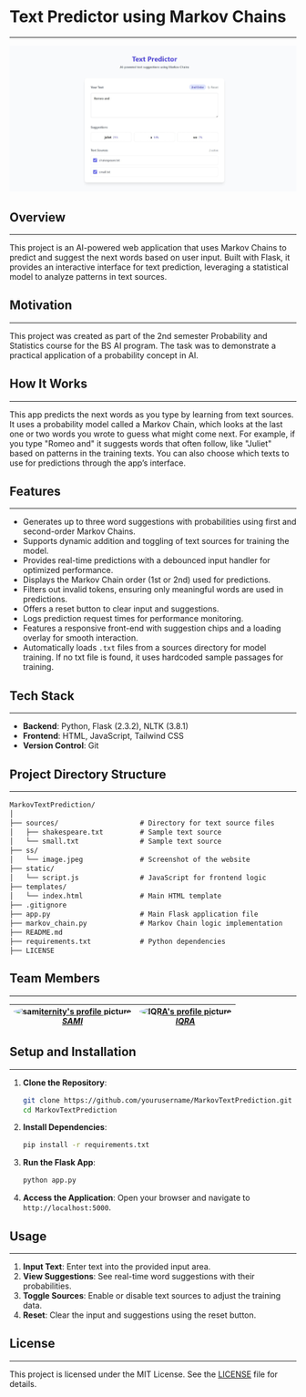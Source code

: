 # Text Predictor using Markov Chains
---

![Screenshot of the website](ss/web.jpeg)

## Overview
---

This project is an AI-powered web application that uses Markov Chains to predict and suggest the next words based on user input. Built with Flask, it provides an interactive interface for text prediction, leveraging  a statistical model to analyze patterns in text sources.

## Motivation
---

This project was created as part of the 2nd semester Probability and Statistics course for the BS AI program. The task was to demonstrate a practical application of a probability concept in AI.

## How It Works
---

This app predicts the next words as you type by learning from text sources. It uses a probability model called a Markov Chain, which looks at the last one or two words you wrote to guess what might come next. For example, if you type "Romeo and" it suggests words that often follow, like "Juliet" based on patterns in the training texts. You can also choose which texts to use for predictions through the app’s interface.


## Features
---

- Generates up to three word suggestions with probabilities using first and second-order Markov Chains.
- Supports dynamic addition and toggling of text sources for training the model.  
- Provides real-time predictions with a debounced input handler for optimized performance.
- Displays the Markov Chain order (1st or 2nd) used for predictions.  
- Filters out invalid tokens, ensuring only meaningful words are used in predictions.  
- Offers a reset button to clear input and suggestions.
- Logs prediction request times for performance monitoring.
- Features a responsive front-end with suggestion chips and a loading overlay for smooth interaction.
- Automatically loads `.txt` files from a sources directory for model training. If no txt file is found, it uses hardcoded sample passages for training.

## Tech Stack
---

- **Backend**: Python, Flask (2.3.2), NLTK (3.8.1)  
- **Frontend**: HTML, JavaScript, Tailwind CSS  
- **Version Control**: Git

## Project Directory Structure
---

```
MarkovTextPrediction/
│
├── sources/                    # Directory for text source files
│   ├── shakespeare.txt         # Sample text source
│   └── small.txt               # Sample text source
├── ss/
│   └── image.jpeg              # Screenshot of the website
├── static/                     
│   └── script.js               # JavaScript for frontend logic
├── templates/                  
│   └── index.html              # Main HTML template
├── .gitignore                  
├── app.py                      # Main Flask application file
├── markov_chain.py             # Markov Chain logic implementation
├── README.md                   
├── requirements.txt            # Python dependencies
├── LICENSE                     
```

## Team Members
---

| <a href="https://github.com/samiternity"><img src="https://github.com/samiternity.png" width="60px" style="border-radius: 50%;" alt="samiternity's profile picture"/><br />*_SAMI_*</a> | <a href="https://github.com/IQRA"><img src="https://github.com/IQRA.png" width="60px" style="border-radius: 50%;" alt="IQRA's profile picture"/><br />*_IQRA_*</a> |
| :-------------: | :-------------: |

## Setup and Installation
---

1. **Clone the Repository**:
   ```bash
   git clone https://github.com/yourusername/MarkovTextPrediction.git
   cd MarkovTextPrediction
   ```

2. **Install Dependencies**:
   ```bash
   pip install -r requirements.txt
   ```

3. **Run the Flask App**:
   ```bash
   python app.py
   ```

4. **Access the Application**:
   Open your browser and navigate to `http://localhost:5000`.

## Usage
---

1. **Input Text**: Enter text into the provided input area.  
2. **View Suggestions**: See real-time word suggestions with their probabilities.  
3. **Toggle Sources**: Enable or disable text sources to adjust the training data.  
4. **Reset**: Clear the input and suggestions using the reset button.

## License
---

This project is licensed under the MIT License. See the [LICENSE](LICENSE) file for details.